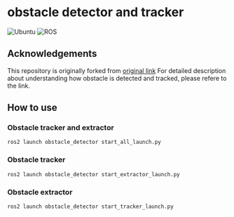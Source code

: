 # obstacle detector and tracker 
<div align="left">

![Ubuntu](https://img.shields.io/badge/Ubuntu-22.04-green)
![ROS](https://img.shields.io/badge/ROS2-humble-blue)

</div>


## Acknowledgements
This repository is originally forked from [original link](https://github.com/harmony-eu/obstacle_detector_2)
For detailed description about understanding how obstacle is detected and tracked, please refere to the link.

## How to use

### Obstacle tracker and extractor
``` shell
ros2 launch obstacle_detector start_all_launch.py
```

### Obstacle tracker
``` shell
ros2 launch obstacle_detector start_extractor_launch.py
```

### Obstacle extractor
``` shell
ros2 launch obstacle_detector start_tracker_launch.py

```



